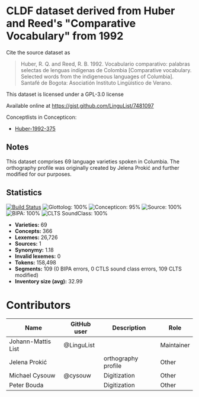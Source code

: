 # CLDF dataset derived from Huber and Reed's "Comparative Vocabulary" from 1992

Cite the source dataset as

> Huber, R. Q. and Reed, R. B. 1992. Vocabulario comparativo: palabras selectas de lenguas indígenas de Colombia [Comparative vocabulary. Selected words from the indigeneous languages of Columbia]. Santafé de Bogota: Asociatión Instituto Lingüístico de Verano.

This dataset is licensed under a GPL-3.0 license

Available online at https://gist.github.com/LinguList/7481097


Conceptlists in Concepticon:
- [Huber-1992-375](https://concepticon.clld.org/contributions/Huber-1992-375)
## Notes

This dataset comprises 69 language varieties spoken in Columbia. The orthography profile was originally created by Jelena Prokić and further modified for our purposes.



## Statistics


[![Build Status](https://travis-ci.org/lexibank/hubercolumbian.svg?branch=master)](https://travis-ci.org/lexibank/hubercolumbian)
![Glottolog: 100%](https://img.shields.io/badge/Glottolog-100%25-brightgreen.svg "Glottolog: 100%")
![Concepticon: 95%](https://img.shields.io/badge/Concepticon-95%25-green.svg "Concepticon: 95%")
![Source: 100%](https://img.shields.io/badge/Source-100%25-brightgreen.svg "Source: 100%")
![BIPA: 100%](https://img.shields.io/badge/BIPA-100%25-brightgreen.svg "BIPA: 100%")
![CLTS SoundClass: 100%](https://img.shields.io/badge/CLTS%20SoundClass-100%25-brightgreen.svg "CLTS SoundClass: 100%")

- **Varieties:** 69
- **Concepts:** 366
- **Lexemes:** 26,726
- **Sources:** 1
- **Synonymy:** 1.18
- **Invalid lexemes:** 0
- **Tokens:** 158,498
- **Segments:** 109 (0 BIPA errors, 0 CTLS sound class errors, 109 CLTS modified)
- **Inventory size (avg):** 32.99

# Contributors

Name | GitHub user | Description | Role
--- | --- | --- | ---
Johann-Mattis List | @LinguList | | Maintainer
Jelena Prokić | | orthography profile | Other
Michael Cysouw | @cysouw | Digitization | Other
Peter Bouda | | Digitization | Other


